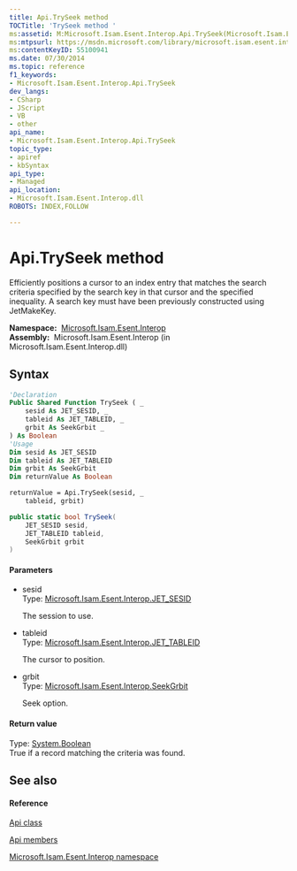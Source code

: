 ```yaml
---
title: Api.TrySeek method 
TOCTitle: 'TrySeek method '
ms:assetid: M:Microsoft.Isam.Esent.Interop.Api.TrySeek(Microsoft.Isam.Esent.Interop.JET_SESID,Microsoft.Isam.Esent.Interop.JET_TABLEID,Microsoft.Isam.Esent.Interop.SeekGrbit)
ms:mtpsurl: https://msdn.microsoft.com/library/microsoft.isam.esent.interop.api.tryseek(v=EXCHG.10)
ms:contentKeyID: 55100941
ms.date: 07/30/2014
ms.topic: reference
f1_keywords:
- Microsoft.Isam.Esent.Interop.Api.TrySeek
dev_langs:
- CSharp
- JScript
- VB
- other
api_name: 
- Microsoft.Isam.Esent.Interop.Api.TrySeek
topic_type: 
- apiref
- kbSyntax
api_type: 
- Managed
api_location: 
- Microsoft.Isam.Esent.Interop.dll
ROBOTS: INDEX,FOLLOW

---
```


# Api.TrySeek method

Efficiently positions a cursor to an index entry that matches the search criteria specified by the search key in that cursor and the specified inequality. A search key must have been previously constructed using JetMakeKey.

**Namespace:**  [Microsoft.Isam.Esent.Interop](./microsoft.isam.esent.interop-namespace.md)  
**Assembly:**  Microsoft.Isam.Esent.Interop (in Microsoft.Isam.Esent.Interop.dll)

## Syntax

``` vb
'Declaration
Public Shared Function TrySeek ( _
    sesid As JET_SESID, _
    tableid As JET_TABLEID, _
    grbit As SeekGrbit _
) As Boolean
'Usage
Dim sesid As JET_SESID
Dim tableid As JET_TABLEID
Dim grbit As SeekGrbit
Dim returnValue As Boolean

returnValue = Api.TrySeek(sesid, _
    tableid, grbit)
```

``` csharp
public static bool TrySeek(
    JET_SESID sesid,
    JET_TABLEID tableid,
    SeekGrbit grbit
)
```

#### Parameters

  - sesid  
    Type: [Microsoft.Isam.Esent.Interop.JET_SESID](./jet-sesid-structure.md)  
    
    The session to use.

<!-- end list -->

  - tableid  
    Type: [Microsoft.Isam.Esent.Interop.JET_TABLEID](./jet-tableid-structure.md)  
    
    The cursor to position.

<!-- end list -->

  - grbit  
    Type: [Microsoft.Isam.Esent.Interop.SeekGrbit](./seekgrbit-enumeration.md)  
    
    Seek option.

#### Return value

Type: [System.Boolean](/dotnet/api/system.boolean)  
True if a record matching the criteria was found.  

## See also

#### Reference

[Api class](./api-class.md)

[Api members](./api-members.md)

[Microsoft.Isam.Esent.Interop namespace](./microsoft.isam.esent.interop-namespace.md)